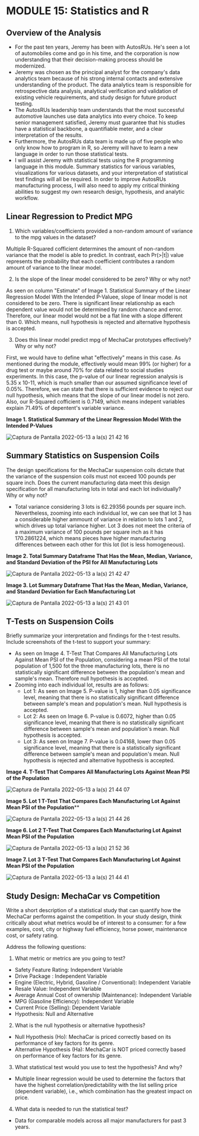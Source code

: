 # MODULE 15: Statistics and R

## Overview of the Analysis

* For the past ten years, Jeremy has been with AutosRUs. He's seen a lot of automobiles come and go in his time, and the corporation is now understanding that their decision-making process should be modernized.
* Jeremy was chosen as the principal analyst for the company's data analytics team because of his strong internal contacts and extensive understanding of the product. The data analytics team is responsible for retrospective data analysis, analytical verification and validation of existing vehicle requirements, and study design for future product testing.
* The AutosRUs leadership team understands that the most successful automotive launches use data analytics into every choice. To keep senior management satisfied, Jeremy must guarantee that his studies have a statistical backbone, a quantifiable meter, and a clear interpretation of the results.
* Furthermore, the AutosRUs data team is made up of five people who only know how to program in R, so Jeremy will have to learn a new language in order to run those statistical tests.
* I will assist Jeremy with statistical tests using the R programming language in this module. Summary statistics for various variables, visualizations for various datasets, and your interpretation of statistical test findings will all be required. In order to improve AutosRUs manufacturing process, I will also need to apply my critical thinking abilities to suggest my own research design, hypothesis, and analytic workflow.

## Linear Regression to Predict MPG

1. Which variables/coefficients provided a non-random amount of variance to the mpg values in the dataset?

Multiple R-Squared cofficient determines the amount of non-random variance that the model is able to predict. In contrast, each Pr(>|t|) value represents the probability that each coefficient contributes a random amount of variance to the linear model. 

2. Is the slope of the linear model considered to be zero? Why or why not?

As seen on column "Estimate" of Image 1. Statistical Summary of the Linear Regression Model With the Intended P-Valuee, slope of linear model is not considered to be zero. There is significant linear relationship as each dependent value would not be determined by random chance and error. Therefore, our linear model would not be a flat line with a slope different than 0. Which means, null hypothesis is rejected and alternative hypothesis is accepted.

3. Does this linear model predict mpg of MechaCar prototypes effectively? Why or why not?

First, we would have to define what "effectively" means in this case. As mentioned during the module, effectively would mean 99% (or higher) for a drug test or maybe around 70% for data related to social studies experiments. In this case, the p-value of our linear regression analysis is 5.35 x 10-11, which is much smaller than our assumed significance level of 0.05%. Therefore, we can state that there is sufficient evidence to reject our null hypothesis, which means that the slope of our linear model is not zero. Also, our R-Squared cofficient is 0.7149, which means indepent variables explain 71.49% of depentent's variable variance.

**Image 1. Statistical Summary of the Linear Regression Model With the Intended P-Values**

![Captura de Pantalla 2022-05-13 a la(s) 21 42 16](https://user-images.githubusercontent.com/65054637/168408218-529277b0-b1eb-432c-8b7f-8e709467b0d1.png)

## Summary Statistics on Suspension Coils

The design specifications for the MechaCar suspension coils dictate that the variance of the suspension coils must not exceed 100 pounds per square inch. Does the current manufacturing data meet this design specification for all manufacturing lots in total and each lot individually? Why or why not?

* Total variance considering 3 lots is 62.29356 pounds per square inch. Nevertheless, zooming into each individual lot, we can see that lot 3 has a considerable higher ammount of variance in relation to lots 1 and 2, which drives up total variance higher. Lot 3 does not meet the criteria of a maximum variance of 100 pounds per square inch as it has 170.2861224, which means pieces have higher manufacturing differences between each other for this lot (lot is less homogeneous).

**Image 2. Total Summary Dataframe That Has the Mean, Median, Variance, and Standard Deviation of the PSI for All Manufacturing Lots**

![Captura de Pantalla 2022-05-13 a la(s) 21 42 47](https://user-images.githubusercontent.com/65054637/168408226-f4a3113e-baef-4035-8fa2-3b53e6f70a42.png)

**Image 3. Lot Summary Dataframe That Has the Mean, Median, Variance, and Standard Deviation for Each Manufacturing Lot**

![Captura de Pantalla 2022-05-13 a la(s) 21 43 01](https://user-images.githubusercontent.com/65054637/168408228-b90d0cab-7e13-41b8-bd52-6242fd7c8d31.png)

## T-Tests on Suspension Coils

Briefly summarize your interpretation and findings for the t-test results. Include screenshots of the t-test to support your summary:

* As seen on Image 4. T-Test That Compares All Manufacturing Lots Against Mean PSI of the Population, considering a mean PSI of the total population of 1,500 fot the three manufacturing lots, there is no statistically significant difference between the population's mean and sample's mean. Therefore null hypothesis is accepted.
* Zooming into each individual lot, results are as follows:
  *  Lot 1: As seen on Image 5. P-value is 1, higher than 0.05 significance level, meaning that there is no statistically significant difference between sample's mean and population's mean. Null hypothesis is accepted.
  *  Lot 2: As seen on Image 6. P-value is 0.6072, higher than 0.05 significance level, meaning that there is no statistically significant difference between sample's mean and population's mean. Null hypothesis is accepted.
  *  Lot 3: As seen on Image 7. P-value is 0.04168, lower than 0.05 significance level, meaning that there is a statistically significant difference between sample's mean and population's mean. Null hypothesis is rejected and alternative hypothesis is accepted.

**Image 4. T-Test That Compares All Manufacturing Lots Against Mean PSI of the Population**

![Captura de Pantalla 2022-05-13 a la(s) 21 44 07](https://user-images.githubusercontent.com/65054637/168408187-ecff2ba4-0d3d-4875-97f1-0b81ba42834d.png)

**Image 5. Lot 1 T-Test That Compares Each Manufacturing Lot Against Mean PSI of the Population****

![Captura de Pantalla 2022-05-13 a la(s) 21 44 26](https://user-images.githubusercontent.com/65054637/168408193-1f1ccc53-4711-4cd8-8352-2e46da2d3ec9.png)

**Image 6. Lot 2 T-Test That Compares Each Manufacturing Lot Against Mean PSI of the Population**

![Captura de Pantalla 2022-05-13 a la(s) 21 52 36](https://user-images.githubusercontent.com/65054637/168408196-d6b98b04-a8c8-4b88-905d-54b7923dc476.png)

**Image 7. Lot 3 T-Test That Compares Each Manufacturing Lot Against Mean PSI of the Population**

![Captura de Pantalla 2022-05-13 a la(s) 21 44 41](https://user-images.githubusercontent.com/65054637/168408209-10a33f98-d2a2-4921-ae22-f48ed07e6029.png)

## Study Design: MechaCar vs Competition

Write a short description of a statistical study that can quantify how the MechaCar performs against the competition. In your study design, think critically about what metrics would be of interest to a consumer: for a few examples, cost, city or highway fuel efficiency, horse power, maintenance cost, or safety rating.

Address the following questions:
1. What metric or metrics are you going to test?

* Safety Feature Rating: Independent Variable
* Drive Package : Independent Variable
* Engine (Electric, Hybrid, Gasoline / Conventional): Independent Variable
* Resale Value: Independent Variable
* Average Annual Cost of ownership (Maintenance): Independent Variable
* MPG (Gasoline Efficiency): Independent Variable
* Current Price (Selling): Dependent Variable
* Hypothesis: Null and Alternative

2. What is the null hypothesis or alternative hypothesis?

* Null Hypothesis (Ho): MechaCar is priced correctly based on its performance of key factors for its genre.
* Alternative Hypothesis (Ha): MechaCar is NOT priced correctly based on performance of key factors for its genre.

3. What statistical test would you use to test the hypothesis? And why?

* Multiple linear regression would be used to determine the factors that have the highest correlation/predictability with the list selling price (dependent variable), i.e., which combination has the greatest impact on price.

4. What data is needed to run the statistical test?

* Data for comparable models across all major manufacturers for past 3 years.
